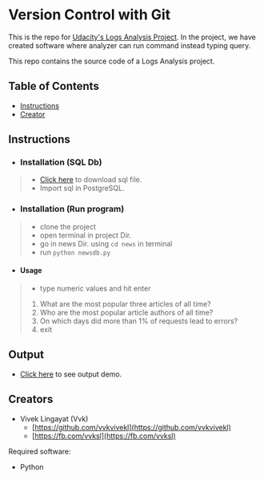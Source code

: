 # Version Control with Git

This is the repo for [Udacity's Logs Analysis Project](). In the project, we have created software where analyzer can run command instead typing query.

This repo contains the source code of a Logs Analysis project.

## Table of Contents

* [Instructions](#instructions)
* [Creator](#creators)

## Instructions

* ### Installation (SQL Db)
 >* [Click here](
https://d17h27t6h515a5.cloudfront.net/topher/2016/August/57b5f748_newsdata/newsdata.zip) to download sql file.
 >* Import sql in PostgreSQL.

* ### Installation (Run program)
 >* clone the project
 >* open terminal in project Dir.
 >* go in news Dir. using ```cd news``` in terminal
 >* run ```python newsdb.py```

* #### Usage
> * type numeric values and hit enter
>  1. What are the most popular three articles of all time?
>  2. Who are the most popular article authors of all time?
>  3. On which days did more than 1% of requests lead to errors?
>  4. exit

## Output

 * [Click here](https://github.com/vvkvivekl/Logs-Analysis-Project/blob/master/Output.txt) to see output demo.

## Creators

* Vivek Lingayat (Vvk)
    - [https://github.com/vvkvivekl](https://github.com/vvkvivekl)
    - [https://fb.com/vvksl](https://fb.com/vvksl)

Required software:

* Python
